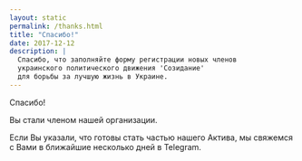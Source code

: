 ```yaml
---
layout: static
permalink: /thanks.html
title: "Спасибо!"
date: 2017-12-12
description: |
  Спасибо, что заполняйте форму регистрации новых членов
  украинского политического движения 'Созидание'
  для борьбы за лучшую жизнь в Украине.
---
```


Спасибо!

Вы стали членом нашей организации.

Если Вы указали, что готовы стать частью нашего Актива,
мы свяжемся с Вами в ближайшие несколько дней в Telegram.
